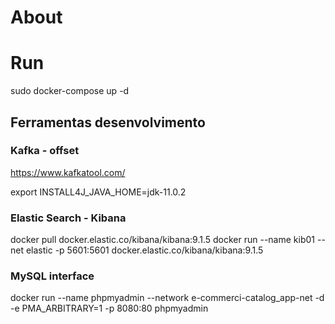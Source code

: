 # About

# Run

sudo docker-compose up -d

## Ferramentas desenvolvimento

### Kafka - offset

https://www.kafkatool.com/

export INSTALL4J_JAVA_HOME=<path>jdk-11.0.2

### Elastic Search - Kibana

docker pull docker.elastic.co/kibana/kibana:9.1.5
docker run --name kib01 --net elastic -p 5601:5601 docker.elastic.co/kibana/kibana:9.1.5

### MySQL interface

docker run --name phpmyadmin --network e-commerci-catalog_app-net -d -e PMA_ARBITRARY=1 -p 8080:80 phpmyadmin
